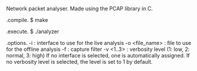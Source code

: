 ﻿Network packet analyser. Made using the PCAP library in C.

.compile.
  $ make

.execute.
  $ ./analyzer <options>

.options.
  -i <interface> : interface to use for the live analysis
  -o <file_name> : file to use for the offline analysis
  -f <filter> : capture filter
  -v <1..3> : verbosity level (1: low, 2: normal, 3: high)
If no interface is selected, one is automatically assigned.
If no verbosity level is selected, the level is set to 1 by default.
